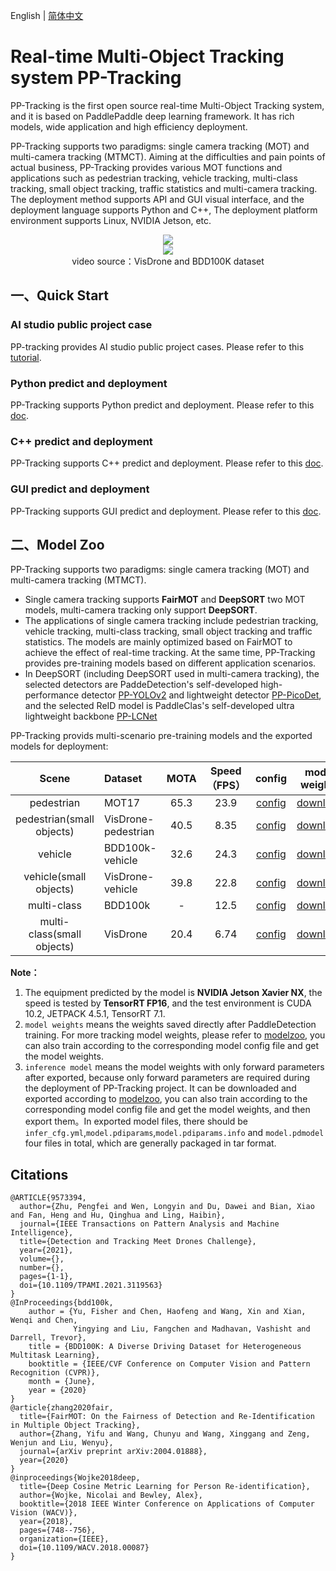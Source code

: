 English | [简体中文](README_cn.md)

# Real-time Multi-Object Tracking system PP-Tracking

PP-Tracking is the first open source real-time Multi-Object Tracking system, and it is based on PaddlePaddle deep learning framework. It has rich models, wide application and high efficiency deployment.

PP-Tracking supports two paradigms: single camera tracking (MOT) and multi-camera tracking (MTMCT). Aiming at the difficulties and pain points of actual business, PP-Tracking provides various MOT functions and applications such as pedestrian tracking, vehicle tracking, multi-class tracking, small object tracking, traffic statistics and multi-camera tracking. The deployment method supports API and GUI visual interface, and the deployment language supports Python and C++, The deployment platform environment supports Linux, NVIDIA Jetson, etc.

<div width="1000" align="center">
  <img src="../../docs/images/pptracking_en.png"/>
</div>

<div width="1000" align="center">
  <img src="https://user-images.githubusercontent.com/22989727/205546999-f847183d-73e5-4abe-9896-ce6a245efc79.gif"/>
  <br>
  video source：VisDrone and BDD100K dataset</div>
</div>


## 一、Quick Start

### AI studio public project case
PP-tracking provides AI studio public project cases. Please refer to this [tutorial](https://aistudio.baidu.com/aistudio/projectdetail/3022582).

### Python predict and deployment
PP-Tracking supports Python predict and deployment. Please refer to this [doc](python/README.md).

### C++ predict and deployment
PP-Tracking supports C++ predict and deployment. Please refer to this [doc](cpp/README.md).

### GUI predict and deployment
PP-Tracking supports GUI predict and deployment. Please refer to this [doc](https://github.com/yangyudong2020/PP-Tracking_GUi).


## 二、Model Zoo

PP-Tracking supports two paradigms: single camera tracking (MOT) and multi-camera tracking (MTMCT).
- Single camera tracking supports **FairMOT** and **DeepSORT** two MOT models, multi-camera tracking only support **DeepSORT**.
- The applications of  single camera tracking include pedestrian tracking, vehicle tracking, multi-class tracking, small object tracking and traffic statistics. The models are mainly optimized based on FairMOT to achieve the effect of real-time tracking. At the same time, PP-Tracking provides pre-training models based on different application scenarios.
- In DeepSORT (including DeepSORT used in multi-camera tracking), the selected detectors are PaddeDetection's self-developed high-performance detector [PP-YOLOv2](../../configs/ppyolo/) and lightweight detector [PP-PicoDet](../../configs/picodet/), and the selected ReID model is PaddleClas's self-developed ultra lightweight backbone [PP-LCNet](https://github.com/PaddlePaddle/PaddleClas/blob/release/2.3/docs/zh_CN/models/PP-LCNet.md)

PP-Tracking provids multi-scenario pre-training models and the exported models for deployment:

| Scene            | Dataset                | MOTA       | Speed（FPS） | config | model weights  | inference model |
| :---------:      |:---------------        | :-------:  | :------:    | :------:|:-----: | :------------:  |
| pedestrian       | MOT17                  | 65.3       | 23.9        | [config](../../configs/mot/fairmot/fairmot_hrnetv2_w18_dlafpn_30e_576x320.yml) | [download](https://paddledet.bj.bcebos.com/models/mot/fairmot_hrnetv2_w18_dlafpn_30e_576x320.pdparams) | [download](https://bj.bcebos.com/v1/paddledet/models/mot/fairmot_hrnetv2_w18_dlafpn_30e_576x320.tar) |
| pedestrian(small objects) | VisDrone-pedestrian |  40.5| 8.35        | [config](../../configs/mot/pedestrian/fairmot_hrnetv2_w18_dlafpn_30e_1088x608_visdrone_pedestrian.yml) | [download](https://paddledet.bj.bcebos.com/models/mot/fairmot_hrnetv2_w18_dlafpn_30e_1088x608_visdrone_pedestrian.pdparams) | [download](https://bj.bcebos.com/v1/paddledet/models/mot/fairmot_hrnetv2_w18_dlafpn_30e_1088x608_visdrone_pedestrian.tar) |
| vehicle         | BDD100k-vehicle    | 32.6           | 24.3         | [config](../../configs/mot/vehicle/fairmot_hrnetv2_w18_dlafpn_30e_576x320_bdd100kmot_vehicle.yml) | [download](https://paddledet.bj.bcebos.com/models/mot/fairmot_hrnetv2_w18_dlafpn_30e_576x320_bdd100kmot_vehicle.pdparams)| [download](https://bj.bcebos.com/v1/paddledet/models/mot/fairmot_hrnetv2_w18_dlafpn_30e_576x320_bdd100kmot_vehicle.tar) |
| vehicle(small objects)| VisDrone-vehicle   | 39.8      | 22.8        | [config](../../configs/mot/vehicle/fairmot_hrnetv2_w18_dlafpn_30e_576x320_visdrone_vehicle.yml) | [download](https://paddledet.bj.bcebos.com/models/mot/fairmot_hrnetv2_w18_dlafpn_30e_576x320_visdrone_vehicle.pdparams) | [download](https://bj.bcebos.com/v1/paddledet/models/mot/fairmot_hrnetv2_w18_dlafpn_30e_576x320_visdrone_vehicle.tar)
| multi-class       | BDD100k                |  -        | 12.5        | [config](../../configs/mot/mcfairmot/mcfairmot_hrnetv2_w18_dlafpn_30e_576x320_bdd100k_mcmot.yml) | [download](https://paddledet.bj.bcebos.com/models/mot/mcfairmot_hrnetv2_w18_dlafpn_30e_576x320_bdd100k_mcmot.pdparams) | [download](https://bj.bcebos.com/v1/paddledet/models/mot/mcfairmot_hrnetv2_w18_dlafpn_30e_576x320_bdd100k_mcmot.tar) |
| multi-class(small objects)  | VisDrone     |  20.4     | 6.74        | [config](../../configs/mot/mcfairmot/mcfairmot_hrnetv2_w18_dlafpn_30e_1088x608_visdrone.yml) | [download](https://paddledet.bj.bcebos.com/models/mot/mcfairmot_hrnetv2_w18_dlafpn_30e_1088x608_visdrone.pdparams) | [download](https://bj.bcebos.com/v1/paddledet/models/mot/mcfairmot_hrnetv2_w18_dlafpn_30e_1088x608_visdrone.tar) |

**Note：**
1. The equipment predicted by the model is **NVIDIA Jetson Xavier NX**, the speed is tested by **TensorRT FP16**, and the test environment is CUDA 10.2, JETPACK 4.5.1, TensorRT 7.1.
2. `model weights` means the weights saved directly after PaddleDetection training. For more tracking model weights, please refer to [modelzoo](../../configs/mot/README.md#模型库), you can also train according to the corresponding model config file and get the model weights.
3. `inference model` means the model weights with only forward parameters after exported, because only forward parameters are required during the deployment of PP-Tracking project. It can be downloaded and exported according to [modelzoo](../../configs/mot/README.md#模型库), you can also train according to the corresponding model config file and get the model weights, and then export them。In exported model files, there should be `infer_cfg.yml`,`model.pdiparams`,`model.pdiparams.info` and `model.pdmodel` four files in total, which are generally packaged in tar format.


## Citations
```
@ARTICLE{9573394,
  author={Zhu, Pengfei and Wen, Longyin and Du, Dawei and Bian, Xiao and Fan, Heng and Hu, Qinghua and Ling, Haibin},
  journal={IEEE Transactions on Pattern Analysis and Machine Intelligence},
  title={Detection and Tracking Meet Drones Challenge},
  year={2021},
  volume={},
  number={},
  pages={1-1},
  doi={10.1109/TPAMI.2021.3119563}
}
@InProceedings{bdd100k,
    author = {Yu, Fisher and Chen, Haofeng and Wang, Xin and Xian, Wenqi and Chen,
              Yingying and Liu, Fangchen and Madhavan, Vashisht and Darrell, Trevor},
    title = {BDD100K: A Diverse Driving Dataset for Heterogeneous Multitask Learning},
    booktitle = {IEEE/CVF Conference on Computer Vision and Pattern Recognition (CVPR)},
    month = {June},
    year = {2020}
}
@article{zhang2020fair,
  title={FairMOT: On the Fairness of Detection and Re-Identification in Multiple Object Tracking},
  author={Zhang, Yifu and Wang, Chunyu and Wang, Xinggang and Zeng, Wenjun and Liu, Wenyu},
  journal={arXiv preprint arXiv:2004.01888},
  year={2020}
}
@inproceedings{Wojke2018deep,
  title={Deep Cosine Metric Learning for Person Re-identification},
  author={Wojke, Nicolai and Bewley, Alex},
  booktitle={2018 IEEE Winter Conference on Applications of Computer Vision (WACV)},
  year={2018},
  pages={748--756},
  organization={IEEE},
  doi={10.1109/WACV.2018.00087}
}
```
